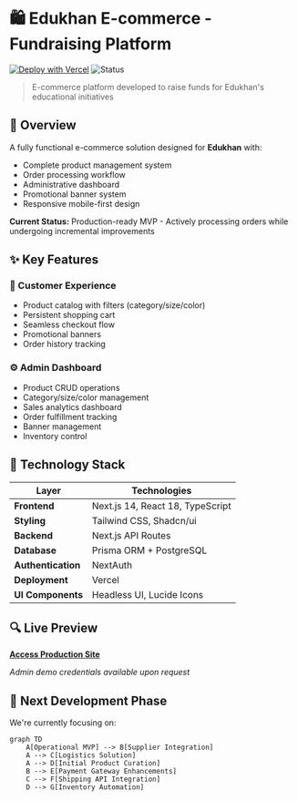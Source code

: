 # 🛍️ Edukhan E-commerce - Fundraising Platform

[![Deploy with Vercel](https://vercel.com/button)](https://ecommerce-store-edukhan.vercel.app/) 
![Status](https://img.shields.io/badge/status-Functional%20MVP-brightgreen)

> E-commerce platform developed to raise funds for Edukhan's educational initiatives

## 🌟 Overview

A fully functional e-commerce solution designed for **Edukhan** with:
- Complete product management system
- Order processing workflow
- Administrative dashboard
- Promotional banner system
- Responsive mobile-first design

**Current Status:** Production-ready MVP - Actively processing orders while undergoing incremental improvements

## ✨ Key Features

### 🛒 Customer Experience
- Product catalog with filters (category/size/color)
- Persistent shopping cart
- Seamless checkout flow
- Promotional banners
- Order history tracking

### ⚙️ Admin Dashboard
- Product CRUD operations
- Category/size/color management
- Sales analytics dashboard
- Order fulfillment tracking
- Banner management
- Inventory control

## 🚀 Technology Stack

| Layer             | Technologies                                                                 |
|-------------------|------------------------------------------------------------------------------|
| **Frontend**      | Next.js 14, React 18, TypeScript                                             |
| **Styling**       | Tailwind CSS, Shadcn/ui                                                      |
| **Backend**       | Next.js API Routes                                                           |
| **Database**      | Prisma ORM + PostgreSQL                                                      |
| **Authentication**| NextAuth                                                                     |
| **Deployment**    | Vercel                                                                       |
| **UI Components** | Headless UI, Lucide Icons                                                    |

## 🔍 Live Preview

[**Access Production Site**](https://ecommerce-store-edukhan.vercel.app/)

*Admin demo credentials available upon request*


## 🚧 Next Development Phase

We're currently focusing on:
```mermaid
graph TD
    A[Operational MVP] --> B[Supplier Integration]
    A --> C[Logistics Solution]
    A --> D[Initial Product Curation]
    B --> E[Payment Gateway Enhancements]
    C --> F[Shipping API Integration]
    D --> G[Inventory Automation]
